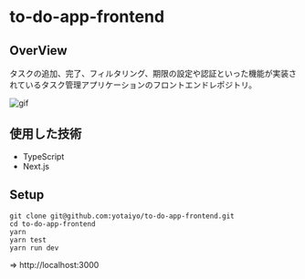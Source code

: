 # to-do-app-frontend

## OverView
タスクの追加、完了、フィルタリング、期限の設定や認証といった機能が実装されているタスク管理アプリケーションのフロントエンドレポジトリ。

![gif](https://github.com/yotaiyo/to-do-app-frontend/public/gif/to-do-app.gif)

## 使用した技術
- TypeScript
- Next.js

## Setup
```
git clone git@github.com:yotaiyo/to-do-app-frontend.git
cd to-do-app-frontend
yarn
yarn test
yarn run dev
```
=> http://localhost:3000